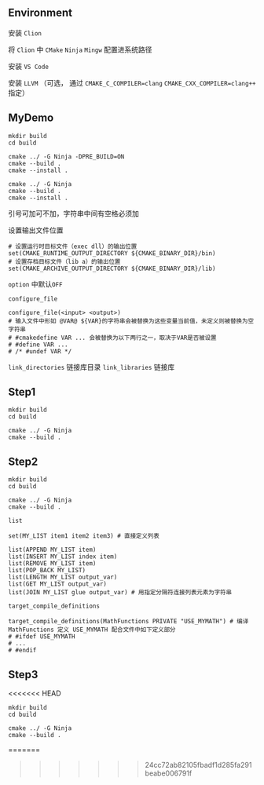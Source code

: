 ## Environment

安装 `Clion`

将 `Clion` 中 `CMake` `Ninja` `Mingw` 配置进系统路径

安装 `VS Code`

安装 `LLVM` （可选， 通过 `CMAKE_C_COMPILER=clang`  `CMAKE_CXX_COMPILER=clang++` 指定）

## MyDemo

```shell
mkdir build
cd build

cmake ../ -G Ninja -DPRE_BUILD=ON
cmake --build .
cmake --install .

cmake ../ -G Ninja
cmake --build .
cmake --install .
```

引号可加可不加，字符串中间有空格必须加

设置输出文件位置

```shell
# 设置运行时目标文件（exec dll）的输出位置
set(CMAKE_RUNTIME_OUTPUT_DIRECTORY ${CMAKE_BINARY_DIR}/bin)
# 设置存档目标文件（lib a）的输出位置
set(CMAKE_ARCHIVE_OUTPUT_DIRECTORY ${CMAKE_BINARY_DIR}/lib)
```

`option` 中默认`OFF`

`configure_file`

```shell
configure_file(<input> <output>)
# 输入文件中形如 @VAR@ ${VAR}的字符串会被替换为这些变量当前值，未定义则被替换为空字符串
# #cmakedefine VAR ... 会被替换为以下两行之一，取决于VAR是否被设置
# #define VAR ...
# /* #undef VAR */
```

`link_directories` 链接库目录 `link_libraries` 链接库

## Step1

```shell
mkdir build
cd build

cmake ../ -G Ninja
cmake --build .
```

## Step2

```shell
mkdir build
cd build

cmake ../ -G Ninja
cmake --build .
```

`list`

```shell
set(MY_LIST item1 item2 item3) # 直接定义列表

list(APPEND MY_LIST item)
list(INSERT MY_LIST index item)
list(REMOVE MY_LIST item)
list(POP_BACK MY_LIST)
list(LENGTH MY_LIST output_var)
list(GET MY_LIST output_var)
list(JOIN MY_LIST glue output_var) # 用指定分隔符连接列表元素为字符串
```

`target_compile_definitions`

```shell
target_compile_definitions(MathFunctions PRIVATE "USE_MYMATH") # 编译 MathFunctions 定义 USE_MYMATH 配合文件中如下定义部分
# #ifdef USE_MYMATH
# ...
# #endif

```

## Step3

<<<<<<< HEAD
```shell
mkdir build
cd build

cmake ../ -G Ninja
cmake --build .
```
=======

>>>>>>> 24cc72ab82105fbadf1d285fa291beabe006791f







